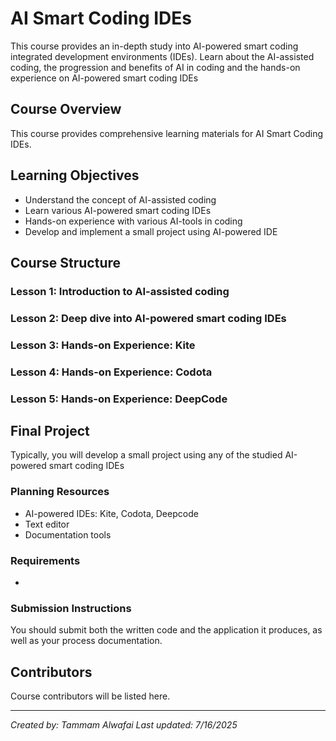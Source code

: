 # AI Smart Coding IDEs

This course provides an in-depth study into AI-powered smart coding integrated development environments (IDEs). Learn about the AI-assisted coding, the progression and benefits of AI in coding and the hands-on experience on AI-powered smart coding IDEs

## Course Overview

This course provides comprehensive learning materials for AI Smart Coding IDEs.

## Learning Objectives

- Understand the concept of AI-assisted coding
- Learn various AI-powered smart coding IDEs
- Hands-on experience with various AI-tools in coding
- Develop and implement a small project using AI-powered IDE

## Course Structure

### Lesson 1: Introduction to AI-assisted coding
### Lesson 2: Deep dive into AI-powered smart coding IDEs
### Lesson 3: Hands-on Experience: Kite
### Lesson 4: Hands-on Experience: Codota
### Lesson 5: Hands-on Experience: DeepCode

## Final Project

Typically, you will develop a small project using any of the studied AI-powered smart coding IDEs

### Planning Resources

- AI-powered IDEs: Kite, Codota, Deepcode
- Text editor
- Documentation tools

### Requirements

- 

### Submission Instructions

You should submit both the written code and the application it produces, as well as your process documentation.

## Contributors

Course contributors will be listed here.

---

*Created by: Tammam Alwafai*
*Last updated: 7/16/2025*